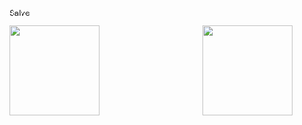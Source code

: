 Salve

<div>
<img height="160" align="left" src="https://github-readme-stats.vercel.app/api?username=Say0kiihN00b&show_icons=true&title_color=9400D3&icon_color=79ff97&text_color=9f9f9f&bg_color=151515" />

<img height="160" align="right" src="https://github-readme-stats.vercel.app/api/top-langs/?username=Say0kiihN00b&layout=compact&title_color=fff&text_color=fff&bg_color=151515" />
</div>
